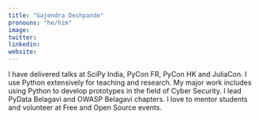 ```yaml
---
title: "Gajendra Deshpande"
pronouns: "he/him"
image: 
twitter: 
linkedin:
website:
---
```


I have delivered talks at SciPy India, PyCon FR, PyCon HK and JuliaCon. I use Python extensively for teaching and research. My major work includes using Python to develop prototypes in the field of Cyber Security. I lead PyData Belagavi and OWASP Belagavi chapters. I love to mentor students and volunteer at Free and Open Source events.